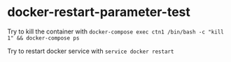 # docker-restart-parameter-test

Try to kill the container with `docker-compose exec ctn1 /bin/bash -c "kill 1" && docker-compose ps`

Try to restart docker service with `service docker restart`
